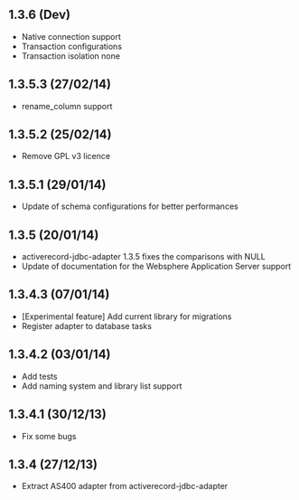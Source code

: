 ## 1.3.6 (Dev)
- Native connection support
- Transaction configurations
- Transaction isolation none

## 1.3.5.3 (27/02/14)
- rename_column support

## 1.3.5.2 (25/02/14)
- Remove GPL v3 licence

## 1.3.5.1 (29/01/14)
- Update of schema configurations for better performances

## 1.3.5 (20/01/14)
- activerecord-jdbc-adapter 1.3.5 fixes the comparisons with NULL
- Update of documentation for the Websphere Application Server support

## 1.3.4.3 (07/01/14)
- [Experimental feature] Add current library for migrations
- Register adapter to database tasks

## 1.3.4.2 (03/01/14)
- Add tests
- Add naming system and library list support

## 1.3.4.1 (30/12/13)
- Fix some bugs

## 1.3.4 (27/12/13)
- Extract AS400 adapter from activerecord-jdbc-adapter